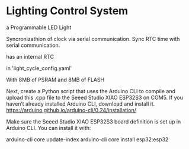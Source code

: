 

# Lighting Control System

a Programmable LED Light 

Syncronizathion of clock via serial communication.
Sync RTC time with serial communication.

has an internal RTC

in 'light_cycle_config.yaml'


With 8MB of PSRAM and 8MB of FLASH



Next, create a Python script that uses the Arduino CLI to compile and upload this .cpp file to the Seeed Studio XIAO ESP32S3 on COM5. If you haven’t already installed Arduino CLI, download and install it.
https://arduino.github.io/arduino-cli/0.24/installation/


Make sure the Seeed Studio XIAO ESP32S3 board definition is set up in Arduino CLI. You can install it with:

arduino-cli core update-index
arduino-cli core install esp32:esp32